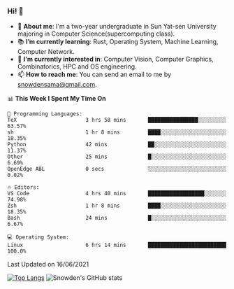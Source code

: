 ### Hi! 👋

+ :school: **About me**: I'm a two-year undergraduate in Sun Yat-sen University majoring in Computer Science(supercomputing class).
+ :books: **I’m currently learning**: Rust, Operating System, Machine Learning, Computer Network.
+ :lollipop: **I'm currently interested in**: Computer Vision, Computer Graphics, Combinatorics, HPC and OS engineering.
+ 📫 **How to reach me**: You can send an email to me by snowdensama@gmail.com.

<!--START_SECTION:waka-->
📊 **This Week I Spent My Time On** 

```text
💬 Programming Languages: 
TeX                      3 hrs 58 mins       ████████████████░░░░░░░░░   63.57% 
sh                       1 hr 8 mins         ████░░░░░░░░░░░░░░░░░░░░░   18.35% 
Python                   42 mins             ██░░░░░░░░░░░░░░░░░░░░░░░   11.37% 
Other                    25 mins             █░░░░░░░░░░░░░░░░░░░░░░░░   6.69% 
OpenEdge ABL             0 secs              ░░░░░░░░░░░░░░░░░░░░░░░░░   0.02%

🔥 Editors: 
VS Code                  4 hrs 40 mins       ██████████████████░░░░░░░   74.98% 
Zsh                      1 hr 8 mins         ████░░░░░░░░░░░░░░░░░░░░░   18.35% 
Bash                     24 mins             █░░░░░░░░░░░░░░░░░░░░░░░░   6.67%

💻 Operating System: 
Linux                    6 hrs 14 mins       █████████████████████████   100.0%

```


 Last Updated on 16/06/2021
<!--END_SECTION:waka-->


[![Top Langs](https://github-readme-stats.vercel.app/api/top-langs/?username=lixk28&langs_count=8&layout=compact&hide_border=true)](https://github.com/lixk28/github-readme-stats)
![Snowden's GitHub stats](https://github-readme-stats.vercel.app/api?username=lixk28&show_icons=true&hide_border=true&count_private=true)



<!--
**lixk28/lixk28** is a ✨ _special_ ✨ repository because its `README.md` (this file) appears on your GitHub profile.

Here are some ideas to get you started:

- 🔭 I’m currently working on ...
- 🌱 I’m currently learning ...
- 👯 I’m looking to collaborate on ...
- 🤔 I’m looking for help with ...
- 💬 Ask me about ...
- 📫 How to reach me: ...
- 😄 Pronouns: ...
- ⚡ Fun fact: ...
  -->

